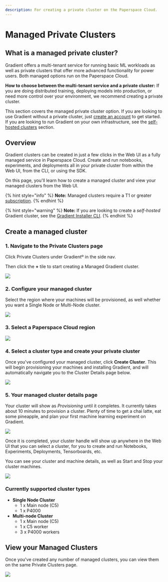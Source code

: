 ```yaml
---
description: For creating a private cluster on the Paperspace Cloud.
---
```


# Managed Private Clusters

## What is a managed private cluster?

Gradient offers a multi-tenant service for running basic ML workloads as well as private clusters that offer more advanced functionality for power users.  Both managed options run on the Paperspace Cloud.  

**How to choose between the multi-tenant service and a private cluster:** If you are doing distributed training, deploying models into production, or need more control over your environment, we recommend creating a private cluster.  

This section covers the managed private cluster option.  If you are looking to use Gradient without a private cluster, just [create an account](https://console.paperspace.com/signup?gradient=true) to get started. If you are looking to run Gradient on your own infrastructure, see the [self-hosted clusters](self-hosted-clusters/) section.  

## Overview

Gradient clusters can be created in just a few clicks in the Web UI as a fully managed service in Paperspace Cloud. Create and run notebooks, experiments, and deployments all in your private cluster from within the Web UI, from the CLI, or using the SDK.

On this page, you'll learn how to create a managed cluster and view your managed clusters from the Web UI.

{% hint style="info" %}
**Note:** Managed clusters require a T1 or greater [subscription](https://gradient.paperspace.com/pricing).
{% endhint %}

{% hint style="warning" %}
**Note:** If you are looking to create a _self-hosted_ Gradient cluster, see the [Gradient Installer CLI](self-hosted-clusters/gradient-installer-cli.md).
{% endhint %}

## Create a managed cluster

### 1. Navigate to the Private Clusters page

Click Private Clusters under Gradientº in the side nav.

Then click the **+** tile to start creating a Managed Gradient cluster.

![](../../.gitbook/assets/screen-shot-2020-07-23-at-9.16.56-pm.png)

### 2. Configure your managed cluster

Select the region where your machines will be provisioned, as well whether you want a Single Node or Multi-Node cluster.

![](../../.gitbook/assets/screen-shot-2020-07-23-at-9.18.17-pm%20%281%29.png)

### 3. Select a Paperspace Cloud region

![](../../.gitbook/assets/screen-shot-2020-07-23-at-9.25.02-pm.png)

### 4. Select a cluster type and create your private cluster

Once you've configured your managed cluster, click **Create Cluster**. This will begin provisioning your machines and installing Gradient, and will automatically navigate you to the Cluster Details page below.

![](../../.gitbook/assets/screen-shot-2020-07-23-at-9.26.05-pm.png)

### 5. Your managed cluster details page

Your cluster will show as _Provisioning_ until it completes. It currently takes about 10 minutes to provision a cluster. Plenty of time to get a chai latte, eat some pineapple, and plan your first machine learning experiment on Gradient.

![](../../.gitbook/assets/screen-shot-2020-07-23-at-10.58.19-pm.png)

Once it is completed, your cluster handle will show up anywhere in the Web UI that you can select a cluster, for you to create and run Notebooks, Experiments, Deployments, Tensorboards, etc.

You can see your cluster and machine details, as well as Start and Stop your cluster machines.

![](../../.gitbook/assets/screen-shot-2020-07-23-at-11.11.52-pm.png)

### Currently supported cluster types

* **Single Node Cluster**
  * 1 x Main node \(C5\)
  * 1 x P4000
* **Multi-node Cluster**
  * 1 x Main node \(C5\)
  * 1 x C5 worker
  * 3 x P4000 workers

## View your Managed Clusters

Once you've created any number of managed clusters, you can view them on the same Private Clusters page.

![](../../.gitbook/assets/screen-shot-2020-07-23-at-10.48.52-pm.png)

